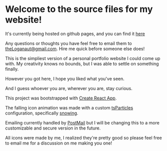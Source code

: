 # Welcome to the source files for my website!

It's currently being hosted on github pages, and you can find it [here](https://theloganaut.github.io/)

Any questions or thoughts you have feel free to email them to theLoganaut@gmail.com. Hire me quick before someone else does!

This is the simpliest version of a personal portfolio website I could come up with. My
creativity knows no bounds, but I was able to settle on something finally.

However you got here, I hope you liked what you've seen.

And I guess whoever you are, wherever you are, stay curious.

This project was bootstrapped with [Create React App](https://github.com/facebook/create-react-app).

The falling icon animation was made with a custom [tsParticles](https://particles.js.org/) configuration, specifically [snowing](https://particles.js.org/samples/index.html#snow).

Emailing currently handled by [PostMail](https://postmail.invotes.com/) but I will be changing this to a more customizable and secure version in the future.

All icons were made by me, I realized they're pretty good so please feel free to email me for a discussion on me making you one!
